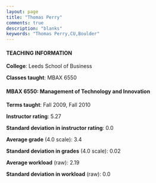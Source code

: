 ```yaml
---
layout: page
title: "Thomas Perry" 
comments: true
description: "blanks"
keywords: "Thomas Perry,CU,Boulder"
---
```

<head>
<script src="https://ajax.googleapis.com/ajax/libs/jquery/2.1.3/jquery.min.js"></script>
<script src="https://dl.dropboxusercontent.com/s/pc42nxpaw1ea4o9/highcharts.js?dl=0"></script>
<!-- <script src="../assets/js/highcharts.js"></script> -->
<style type="text/css">@font-face {
	font-family: "Bebas Neue";
	src: url(https://www.filehosting.org/file/details/544349/BebasNeue Regular.otf) format("opentype");
	}
	h1.Bebas { 
		font-family: "Bebas Neue", Verdana, Tahoma;
	}
</style>
</head>
	   
#### TEACHING INFORMATION

**College**: Leeds School of Business

**Classes taught**: MBAX 6550

#### MBAX 6550: Management of Technology and Innovation

**Terms taught**: Fall 2009, Fall 2010

**Instructor rating**: 5.27

**Standard deviation in instructor rating**: 0.0

**Average grade** (4.0 scale): 3.4

**Standard deviation in grades** (4.0 scale): 0.02

**Average workload** (raw): 2.19

**Standard deviation in workload** (raw): 0.0

